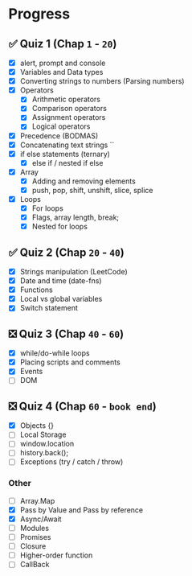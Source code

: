 # Progress

## ✅ Quiz 1 (Chap `1` - `20`)

- [x] alert, prompt and console
- [x] Variables and Data types
- [x] Converting strings to numbers (Parsing numbers)
- [x] Operators
  - [x] Arithmetic operators
  - [x] Comparison operators
  - [x] Assignment operators
  - [x] Logical operators
- [x] Precedence (BODMAS)
- [x] Concatenating text strings ``
- [x] if else statements (ternary)
  - [x] else if / nested if else
- [x] Array
  - [x] Adding and removing elements
  - [x] push, pop, shift, unshift, slice, splice
- [x] Loops
  - [x] For loops
  - [x] Flags, array length, break;
  - [x] Nested for loops

## ✅ Quiz 2 (Chap `20` - `40`)

- [x] Strings manipulation (LeetCode)
- [x] Date and time (date-fns)
- [x] Functions
- [x] Local vs global variables
- [x] Switch statement

## ❎ Quiz 3 (Chap `40` - `60`)

- [x] while/do-while loops
- [x] Placing scripts and comments
- [x] Events
- [ ] DOM

## ❎ Quiz 4 (Chap `60` - `book end`)

- [x] Objects {}
- [ ] Local Storage
- [ ] window.location
- [ ] history.back();
- [ ] Exceptions (try / catch / throw)

### Other

- [ ] Array.Map
- [x] Pass by Value and Pass by reference
- [x] Async/Await
- [ ] Modules
- [ ] Promises
- [ ] Closure
- [ ] Higher-order function
- [ ] CallBack
